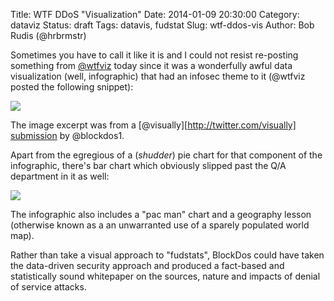 Title: WTF DDoS "Visualization"
Date: 2014-01-09 20:30:00
Category: dataviz
Status: draft
Tags: datavis, fudstat
Slug: wtf-ddos-vis
Author: Bob Rudis (@hrbrmstr)

Sometimes you have to call it like it is and I could not resist re-posting something from [@wtfviz](https://twitter.com/wtfviz) today since it was a wonderfully awful data visualization (well, infographic) that had an infosec theme to it (@wtfviz posted the following snippet):

<img src="/blog/images/2014/01/wtf01.png" style="max-width:100%"/>

The image excerpt was from a [@visually][http://twitter.com/visually] [submission](http://visual.ly/global-trends-ddos-attacks) by @blockdos1.

Apart from the egregious of a (_shudder_) pie chart for that component of the infographic, there's bar chart which obviously slipped past the Q/A department in it as well:

<img src="/blog/images/2014/01/wtf01.png" style="max-width:100%"/>

The infographic also includes a "pac man" chart and a geography lesson (otherwise known as a an unwarranted use of a sparely populated world map).

Rather than take a visual approach to "fudstats", BlockDos could have taken the data-driven security approach and produced a fact-based and statistically sound whitepaper on the sources, nature and impacts of denial of service attacks.